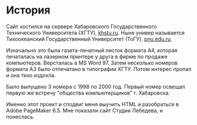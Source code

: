 # История

Сайт хостился на сервере Хабаровского Государственного Технического Университета (ХГТУ), [khstu.ru](http://khstu.ru). Ныне универ называется Тихоокеанский Государственный Университет (ТоГУ), [pnu.edu.ru](http://pnu.edu.ru/ru/).

Изначально это была газета-печатный листок формата А4, которая печаталась на лазерном принтере у друга в фирме по продаже компьютеров. Версталась в MS Word 97. Затем несколько номеров формата А3 было отпечатано в типографии ХГТУ. Потом интерес пропал и она тихо издохла.

Было выпущено 3 номера с 1998 по 2000 год. Первый номер освещал первую же встречу "общества компьютерщиков" г. Хабаровска.

Именно этот проект и сподвиг меня выучить HTML и разобраться в Adobe PageMaker 6.5. Мне показали сайт Студии Лебедева, и понеслась.

